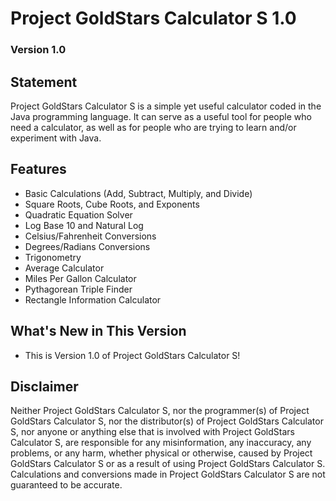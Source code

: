 # Project GoldStars Calculator S 1.0
### Version 1.0

## Statement
Project GoldStars Calculator S is a simple yet useful calculator coded in the Java programming language.
It can serve as a useful tool for people who need a calculator, as well as for people who are trying to learn and/or experiment with Java.

## Features
* Basic Calculations (Add, Subtract, Multiply, and Divide)
* Square Roots, Cube Roots, and Exponents
* Quadratic Equation Solver
* Log Base 10 and Natural Log
* Celsius/Fahrenheit Conversions
* Degrees/Radians Conversions
* Trigonometry
* Average Calculator
* Miles Per Gallon Calculator
* Pythagorean Triple Finder
* Rectangle Information Calculator

## What's New in This Version
* This is Version 1.0 of Project GoldStars Calculator S!

## Disclaimer
Neither Project GoldStars Calculator S, nor the programmer(s) of Project GoldStars Calculator S, nor the distributor(s) of Project GoldStars Calculator S,
nor anyone or anything else that is involved with Project GoldStars Calculator S, are responsible for any misinformation, any inaccuracy,
any problems, or any harm, whether physical or otherwise, caused by Project GoldStars Calculator S or as a result of using Project GoldStars Calculator S.
Calculations and conversions made in Project GoldStars Calculator S are not guaranteed to be accurate.